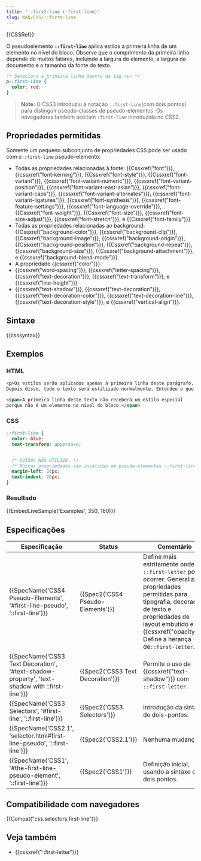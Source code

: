 ```yaml
---
title: '::first-line (:first-line)'
slug: Web/CSS/::first-line
---
```

{{CSSRef}}

O pseudoelemento **`::first-line`** aplica estilos à primeira linha de um elemento no nível do bloco. Observe que o comprimento da primeira linha depende de muitos fatores, incluindo a largura do elemento, a largura do documento e o tamanho da fonte do texto.

```css
/* Seleciona a primeira linha dentro da tag <p> */
p::first-line {
  color: red;
}
```

> **Note:** O CSS3 introduziu a notação `::first-line`(com dois pontos) para distinguir pseudo-classes de pseudo-elementos. Os navegadores também aceitam `:first-line` introduzida no CSS2.

## Propriedades permitidas

Somente um pequeno subconjunto de propriedades CSS pode ser usado com o`::first-line` pseudo-elemento:

- Todas as propriedades relacionadas à fonte: {{Cssxref("font")}}, {{cssxref("font-kerning")}}, {{Cssxref("font-style")}}, {{Cssxref("font-variant")}}, {{cssxref("font-variant-numeric")}}, {{cssxref("font-variant-position")}}, {{cssxref("font-variant-east-asian")}}, {{cssxref("font-variant-caps")}}, {{cssxref("font-variant-alternates")}}, {{cssxref("font-variant-ligatures")}}, {{cssxref("font-synthesis")}}, {{cssxref("font-feature-settings")}}, {{cssxref("font-language-override")}}, {{Cssxref("font-weight")}}, {{Cssxref("font-size")}}, {{cssxref("font-size-adjust")}}, {{cssxref("font-stretch")}}, e {{Cssxref("font-family")}}
- Todas as propriedades relacionadas ao background: {{Cssxref("background-color")}}, {{cssxref("background-clip")}}, {{Cssxref("background-image")}}, {{cssxref("background-origin")}}, {{Cssxref("background-position")}}, {{Cssxref("background-repeat")}}, {{cssxref("background-size")}}, {{Cssxref("background-attachment")}}, e {{cssxref("background-blend-mode")}}
- A propriedade {{cssxref("color")}}
- {{cssxref("word-spacing")}}, {{cssxref("letter-spacing")}}, {{cssxref("text-decoration")}}, {{cssxref("text-transform")}}, e {{cssxref("line-height")}}
- {{cssxref("text-shadow")}}, {{cssxref("text-decoration")}}, {{cssxref("text-decoration-color")}}, {{cssxref("text-decoration-line")}}, {{cssxref("text-decoration-style")}}, e {{cssxref("vertical-align")}}.

## Sintaxe

{{csssyntax}}

## Exemplos

### HTML

```html
<p>Os estilos serão aplicados apenas à primeira linha deste parágrafo.
Depois disso, todo o texto será estilizado normalmente. Entendeu o que eu quis dizer?</p>

<span>A primeira linha deste texto não receberá um estilo especial
porque não é um elemento no nível do bloco.</span>
```

### CSS

```css
::first-line {
  color: blue;
  text-transform: uppercase;


  /* AVISO: NÃO UTILIZE: */
  /* Muitas propriedades são inválidas em pseudo-elementos ::first-line */
  margin-left: 20px;
  text-indent: 20px;
}
```

### Resultado

{{EmbedLiveSample('Examples', 350, 160)}}

## Especificações

| Especificação                                                                                                                | Status                                       | Comentário                                                                                                                                                                                                                                 |
| ---------------------------------------------------------------------------------------------------------------------------- | -------------------------------------------- | ------------------------------------------------------------------------------------------------------------------------------------------------------------------------------------------------------------------------------------------ |
| {{SpecName('CSS4 Pseudo-Elements', '#first-line-pseudo', '::first-line')}}                         | {{Spec2('CSS4 Pseudo-Elements')}} | Define mais estritamente onde `::first-letter` pode ocorrer. Generaliza propriedades permitidas para tipografia, decoração de texto e propriedades de layout embutido e {{cssxref("opacity")}}. Define a herança de`::first-letter`. |
| {{SpecName('CSS3 Text Decoration', '#text-shadow-property', 'text-shadow with ::first-line')}} | {{Spec2('CSS3 Text Decoration')}} | Permite o uso de {{cssxref("text-shadow")}} com `::first-letter`.                                                                                                                                                                |
| {{SpecName('CSS3 Selectors', '#first-line', '::first-line')}}                                             | {{Spec2('CSS3 Selectors')}}         | Introdução da sintaxe de dois-pontos.                                                                                                                                                                                                      |
| {{SpecName('CSS2.1', 'selector.html#first-line-pseudo', '::first-line')}}                             | {{Spec2('CSS2.1')}}                     | Nenhuma mudança.                                                                                                                                                                                                                           |
| {{SpecName('CSS1', '#the-first-line-pseudo-element', '::first-line')}}                                 | {{Spec2('CSS1')}}                     | Definição inicial, usando a sintaxe de dois pontos.                                                                                                                                                                                        |

## Compatibilidade com navegadores

{{Compat("css.selectors.first-line")}}

## Veja também

- {{cssxref("::first-letter")}}
